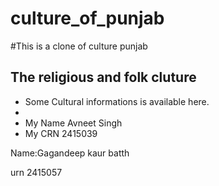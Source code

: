# culture_of_punjab
#This is a clone of culture punjab
## The religious and folk cluture

* Some Cultural informations is available here.
* 
* My Name Avneet Singh
* My CRN 2415039 

Name:Gagandeep kaur batth


urn 2415057
